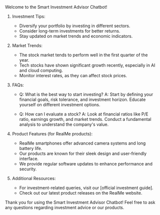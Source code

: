 Welcome to the Smart Investment Advisor Chatbot!

1. Investment Tips:
   - Diversify your portfolio by investing in different sectors.
   - Consider long-term investments for better returns.
   - Stay updated on market trends and economic indicators.

2. Market Trends:
   - The stock market tends to perform well in the first quarter of the year.
   - Tech stocks have shown significant growth recently, especially in AI and cloud computing.
   - Monitor interest rates, as they can affect stock prices.

3. FAQs:
   - Q: What is the best way to start investing?
     A: Start by defining your financial goals, risk tolerance, and investment horizon. Educate yourself on different investment options.

   - Q: How can I evaluate a stock?
     A: Look at financial ratios like P/E ratio, earnings growth, and market trends. Conduct a fundamental analysis to understand the company's value.

4. Product Features (for RealMe products):
   - RealMe smartphones offer advanced camera systems and long battery life.
   - Our products are known for their sleek design and user-friendly interface.
   - We provide regular software updates to enhance performance and security.

5. Additional Resources:
   - For investment-related queries, visit our [official investment guide].
   - Check out our latest product releases on the RealMe website.

Thank you for using the Smart Investment Advisor Chatbot! Feel free to ask any questions regarding investment advice or our products.
